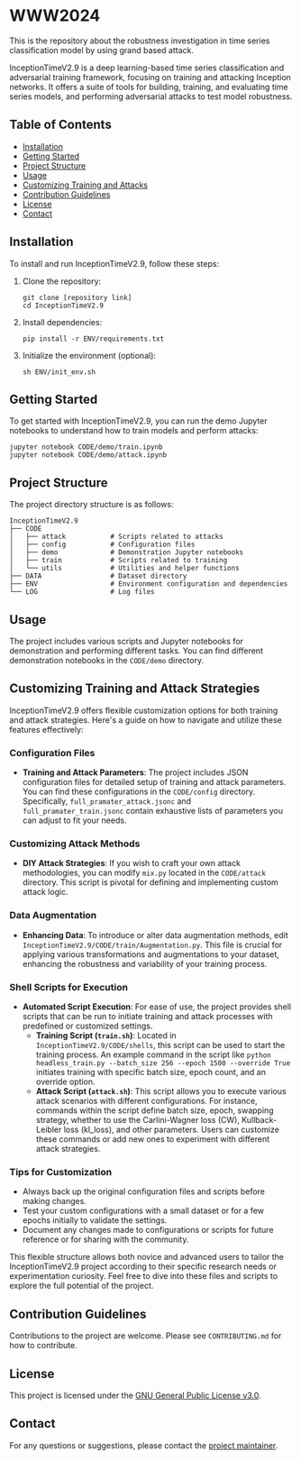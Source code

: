 # WWW2024
This is the repository about the robustness investigation in time series classification model by using grand based attack.

InceptionTimeV2.9 is a deep learning-based time series classification and adversarial training framework, focusing on training and attacking Inception networks. It offers a suite of tools for building, training, and evaluating time series models, and performing adversarial attacks to test model robustness.

## Table of Contents

- [Installation](#installation)
- [Getting Started](#getting-started)
- [Project Structure](#project-structure)
- [Usage](#usage)
- [Customizing Training and Attacks](#customizing-training-and-attacks)
- [Contribution Guidelines](#contribution-guidelines)
- [License](#license)
- [Contact](#contact)

## Installation

To install and run InceptionTimeV2.9, follow these steps:

1. Clone the repository:
   ```
   git clone [repository link]
   cd InceptionTimeV2.9
   ```

2. Install dependencies:
   ```
   pip install -r ENV/requirements.txt
   ```

3. Initialize the environment (optional):
   ```
   sh ENV/init_env.sh
   ```

## Getting Started

To get started with InceptionTimeV2.9, you can run the demo Jupyter notebooks to understand how to train models and perform attacks:

```
jupyter notebook CODE/demo/train.ipynb
jupyter notebook CODE/demo/attack.ipynb
```

## Project Structure

The project directory structure is as follows:

```
InceptionTimeV2.9
├── CODE
│   ├── attack           # Scripts related to attacks
│   ├── config           # Configuration files
│   ├── demo             # Demonstration Jupyter notebooks
│   ├── train            # Scripts related to training
│   └── utils            # Utilities and helper functions
├── DATA                 # Dataset directory
├── ENV                  # Environment configuration and dependencies
└── LOG                  # Log files
```

## Usage

The project includes various scripts and Jupyter notebooks for demonstration and performing different tasks. You can find different demonstration notebooks in the `CODE/demo` directory.

## Customizing Training and Attack Strategies

InceptionTimeV2.9 offers flexible customization options for both training and attack strategies. Here's a guide on how to navigate and utilize these features effectively:

### Configuration Files
- **Training and Attack Parameters**: The project includes JSON configuration files for detailed setup of training and attack parameters. You can find these configurations in the `CODE/config` directory. Specifically, `full_pramater_attack.jsonc` and `full_pramater_train.jsonc` contain exhaustive lists of parameters you can adjust to fit your needs.

### Customizing Attack Methods
- **DIY Attack Strategies**: If you wish to craft your own attack methodologies, you can modify `mix.py` located in the `CODE/attack` directory. This script is pivotal for defining and implementing custom attack logic.

### Data Augmentation
- **Enhancing Data**: To introduce or alter data augmentation methods, edit `InceptionTimeV2.9/CODE/train/Augmentation.py`. This file is crucial for applying various transformations and augmentations to your dataset, enhancing the robustness and variability of your training process.

### Shell Scripts for Execution
- **Automated Script Execution**: For ease of use, the project provides shell scripts that can be run to initiate training and attack processes with predefined or customized settings.
  - **Training Script (`train.sh`)**: Located in `InceptionTimeV2.9/CODE/shells`, this script can be used to start the training process. An example command in the script like `python headless_train.py --batch_size 256 --epoch 1500 --override True` initiates training with specific batch size, epoch count, and an override option.
  - **Attack Script (`attack.sh`)**: This script allows you to execute various attack scenarios with different configurations. For instance, commands within the script define batch size, epoch, swapping strategy, whether to use the Carlini-Wagner loss (CW), Kullback-Leibler loss (kl_loss), and other parameters. Users can customize these commands or add new ones to experiment with different attack strategies.

### Tips for Customization
- Always back up the original configuration files and scripts before making changes.
- Test your custom configurations with a small dataset or for a few epochs initially to validate the settings.
- Document any changes made to configurations or scripts for future reference or for sharing with the community.

This flexible structure allows both novice and advanced users to tailor the InceptionTimeV2.9 project according to their specific research needs or experimentation curiosity. Feel free to dive into these files and scripts to explore the full potential of the project.

## Contribution Guidelines

Contributions to the project are welcome. Please see `CONTRIBUTING.md` for how to contribute.

## License

This project is licensed under the [GNU General Public License v3.0](LICENSE).

## Contact

For any questions or suggestions, please contact the [project maintainer](mailto:your-email@example.com).
